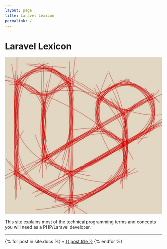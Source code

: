 ```yaml
---
layout: page
title: Laravel Lexicon
permalink: /
---
```


# Laravel Lexicon
![Laravel Lexicon Logo](assets/img/logo/android-chrome-512x512.png)

This site explains most of the technical programming terms and concepts you will need as a PHP/Laravel developer.

<div class="section-index">
    <hr class="panel-line">
    {% for post in site.docs  %}        
    &bull; <a href="{{ post.url | prepend: site.baseurl }}">{{ post.title }}</a>
    {% endfor %}
</div>
